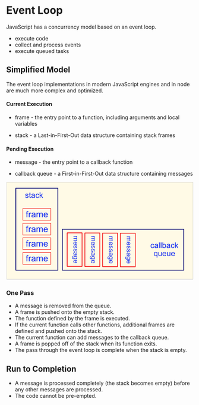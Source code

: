 # Event Loop

JavaScript has a concurrency model based on an event loop.
- execute code
- collect and process events
- execute queued tasks

## Simplified Model

The event loop implementations in modern JavaScript engines and in node are much more complex and optimized.

#### Current Execution
* frame - the entry point to a function, including arguments and local variables

* stack - a Last-in-First-Out data structure containing stack frames

#### Pending Execution
* message - the entry point to a callback function

* callback queue - a First-in-First-Out data structure containing messages

![callbackQueue.png](callbackQueue.png)

### One Pass

- A message is removed from the queue.
- A frame is pushed onto the empty stack.
- The function defined by the frame is executed.
- If the current function calls other functions,
additional frames are defined and pushed onto the stack.
- The current function can add messages to the callback queue.
- A frame is popped off of the stack when its function exits.
- The pass through the event loop is complete when the stack is empty.

## Run to Completion

- A message is processed completely (the stack becomes empty) before any other messages are processed.
- The code cannot be pre-empted.

